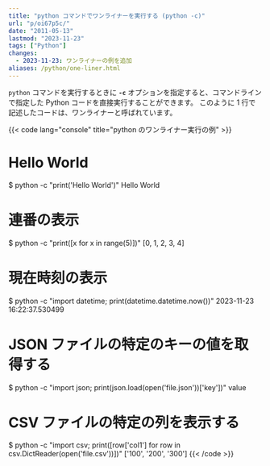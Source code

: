 ```yaml
---
title: "python コマンドでワンライナーを実行する (python -c)"
url: "p/oi67p5c/"
date: "2011-05-13"
lastmod: "2023-11-23"
tags: ["Python"]
changes:
  - 2023-11-23: ワンライナーの例を追加
aliases: /python/one-liner.html
---
```


`python` コマンドを実行するときに __`-c`__ オプションを指定すると、コマンドラインで指定した Python コードを直接実行することができます。
このように 1 行で記述したコードは、ワンライナーと呼ばれています。

{{< code lang="console" title="python のワンライナー実行の例" >}}
# Hello World
$ python -c "print('Hello World')"
Hello World

# 連番の表示
$ python -c "print([x for x in range(5)])"
[0, 1, 2, 3, 4]

# 現在時刻の表示
$ python -c "import datetime; print(datetime.datetime.now())"
2023-11-23 16:22:37.530499

# JSON ファイルの特定のキーの値を取得する
$ python -c "import json; print(json.load(open('file.json'))['key'])"
value

# CSV ファイルの特定の列を表示する
$ python -c "import csv; print([row['col1'] for row in csv.DictReader(open('file.csv'))])"
['100', '200', '300']
{{< /code >}}


